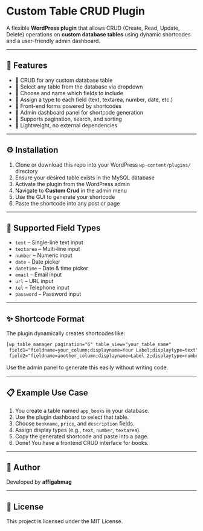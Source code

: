 # Custom Table CRUD Plugin

A flexible **WordPress plugin** that allows CRUD (Create, Read, Update, Delete) operations on **custom database tables** using dynamic shortcodes and a user-friendly admin dashboard.

---

## 🚀 Features

- 🔹 CRUD for any custom database table
- 🔹 Select any table from the database via dropdown
- 🔹 Choose and name which fields to include
- 🔹 Assign a type to each field (text, textarea, number, date, etc.)
- 🔹 Front-end forms powered by shortcodes
- 🔹 Admin dashboard panel for shortcode generation
- 🔹 Supports pagination, search, and sorting
- 🔹 Lightweight, no external dependencies

---

## ⚙️ Installation

1. Clone or download this repo into your WordPress `wp-content/plugins/` directory  
2. Ensure your desired table exists in the MySQL database  
3. Activate the plugin from the WordPress admin  
4. Navigate to **Custom Crud** in the admin menu  
5. Use the GUI to generate your shortcode
6. Paste the shortcode into any post or page

---

## 🧪 Supported Field Types

- `text` – Single-line text input
- `textarea` – Multi-line input
- `number` – Numeric input
- `date` – Date picker
- `datetime` – Date & time picker
- `email` – Email input
- `url` – URL input
- `tel` – Telephone input
- `password` – Password input

---

## ✨ Shortcode Format

The plugin dynamically creates shortcodes like:

```txt
[wp_table_manager pagination="6" table_view="your_table_name"
 field1="fieldname=your_column;displayname=Your Label;displaytype=text"
 field2="fieldname=another_column;displayname=Label 2;displaytype=number"]
```

Use the admin panel to generate this easily without writing code.

---

## 📋 Example Use Case

1. You create a table named `app_books` in your database.
2. Use the plugin dashboard to select that table.
3. Choose `bookname`, `price`, and `description` fields.
4. Assign display types (e.g., `text`, `number`, `textarea`).
5. Copy the generated shortcode and paste into a page.
6. Done! You have a frontend CRUD interface for books.

---

## 🙌 Author
Developed by **affigabmag**

---

## 📄 License
This project is licensed under the MIT License.

